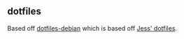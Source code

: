 ## dotfiles

Based off [dotfiles-debian](https://github.com/jamesmstone/dotfiles-debian) which is based off [Jess' dotfiles](https://github.com/jessfraz/dotfiles).


